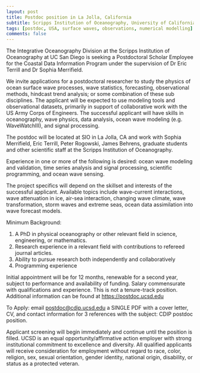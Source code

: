 ```yaml
---
layout: post
title: Postdoc position in La Jolla, California
subtitle: Scripps Institution of Oceanography, University of California San Diego
tags: [postdoc, USA, surface waves, observations, numerical modelling]
comments: false
---
```


The Integrative Oceanography Division at the Scripps Institution of Oceanography at UC San Diego is seeking a Postdoctoral Scholar Employee for the Coastal Data Information Program under the supervision of Dr Eric Terrill and Dr Sophia Merrifield.

We invite applications for a postdoctoral researcher to study the physics of ocean surface wave processes, wave statistics, forecasting, observational methods, hindcast trend analysis; or some combination of these sub disciplines.  The applicant will be expected to use modeling tools and observational datasets, primarily in support of collaborative work with the US Army Corps of Engineers.  The successful applicant will have skills in oceanography, wave physics, data analysis, ocean wave modeling (e.g. WaveWatchIII), and signal processing.

The postdoc will be located at SIO in La Jolla, CA and work with Sophia Merrifield, Eric Terrill, Peter Rogowski, James Behrens, graduate students and other scientific staff at the Scripps Institution of Oceanography.

Experience in one or more of the following is desired: ocean wave modeling and validation, time series analysis and signal processing, scientific programming, and ocean wave sensing.

The project specifics will depend on the skillset and interests of the successful applicant. Available topics include wave-current interactions, wave attenuation in ice, air-sea interaction, changing wave climate, wave transformation, storm waves and extreme seas, ocean data assimilation into wave forecast models.

Minimum Background:

1. A PhD in physical oceanography or other relevant field in science, engineering, or mathematics.
2. Research experience in a relevant field with contributions to refereed journal articles.
3. Ability to pursue research both independently and collaboratively
4. Programming experience

Initial appointment will be for 12 months, renewable for a second year, subject to performance and availability of funding.  Salary commensurate with qualifications and experience.  This is not a tenure-track position.  Additional information can be found at https://postdoc.ucsd.edu

To Apply: email postdoc@cdip.ucsd.edu a SINGLE PDF with a cover letter, CV, and contact information for 3 references with the subject: CDIP postdoc position.

Applicant screening will begin immediately and continue until the position is filled. UCSD is an equal opportunity/affirmative action employer with strong institutional commitment to excellence and diversity. All qualified applicants will receive consideration for employment without regard to race, color, religion,  sex, sexual orientation, gender identity, national origin, disability, or status as a protected veteran.
